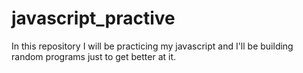 javascript_practive
===================

In this repository I will be practicing my javascript and I'll be building random programs just to get better at it.
